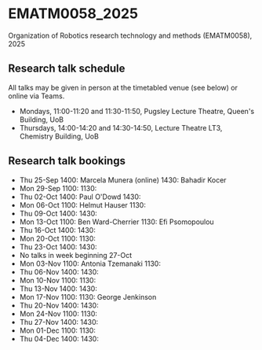 # EMATM0058_2025
Organization of Robotics research technology and methods (EMATM0058), 2025

## Research talk schedule

All talks may be given in person at the timetabled venue (see below) or online via Teams.

- Mondays, 11:00-11:20 and 11:30-11:50, Pugsley Lecture Theatre, Queen's Building, UoB
- Thursdays, 14:00-14:20 and 14:30-14:50, Lecture Theatre LT3, Chemistry Building, UoB

## Research talk bookings

- Thu 25-Sep 1400: Marcela Munera (online)  1430: Bahadir Kocer
- Mon 29-Sep 1100:   1130:
- Thu 02-Oct 1400: Paul O'Dowd  1430:
- Mon 06-Oct 1100: Helmut Hauser  1130:
- Thu 09-Oct 1400:   1430:
- Mon	13-Oct 1100: Ben Ward-Cherrier   1130: Efi Psomopoulou
- Thu 16-Oct 1400:   1430:
- Mon	20-Oct 1100:   1130:
- Thu 23-Oct 1400:   1430:
- No talks in week beginning 27-Oct	
- Mon	03-Nov 1100: Antonia Tzemanaki  1130:
- Thu 06-Nov 1400:   1430:
- Mon	10-Nov 1100:   1130:
- Thu 13-Nov 1400:   1430:
- Mon	17-Nov 1100:   1130: George Jenkinson
- Thu 20-Nov 1400:   1430:
- Mon	24-Nov 1100:   1130:
- Thu 27-Nov 1400:   1430:
- Mon	01-Dec 1100:   1130:
- Thu 04-Dec 1400:   1430:		
